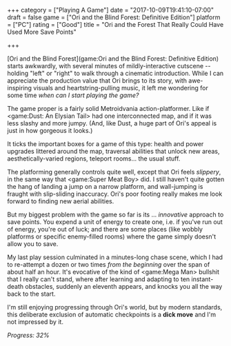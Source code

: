 +++
category = ["Playing A Game"]
date = "2017-10-09T19:41:10-07:00"
draft = false
game = ["Ori and the Blind Forest: Definitive Edition"]
platform = ["PC"]
rating = ["Good"]
title = "Ori and the Forest That Really Could Have Used More Save Points"

+++

[Ori and the Blind Forest](game:Ori and the Blind Forest: Definitive Edition) starts awkwardly, with several minutes of mildly-interactive cutscene -- holding "left" or "right" to walk through a cinematic introduction.  While I can appreciate the production value that Ori brings to its story, with awe-inspiring visuals and heartstring-pulling music, it left me wondering for some time <i>when can I start playing the game?</i>

The game proper is a fairly solid Metroidvania action-platformer.  Like if <game:Dust: An Elysian Tail> had one interconnected map, and if it was less slashy and more jumpy.  (And, like Dust, a huge part of Ori's appeal is just in how gorgeous it looks.)

It ticks the important boxes for a game of this type: health and power upgrades littered around the map, traversal abilities that unlock new areas, aesthetically-varied regions, teleport rooms... the usual stuff.

The platforming generally controls quite well, except that Ori feels <i>slippery</i>, in the same way that <game:Super Meat Boy> did.  I still haven't quite gotten the hang of landing a jump on a narrow platform, and wall-jumping is fraught with slip-sliding inaccuracy.  Ori's poor footing really makes me look forward to finding new aerial abilities.

But my biggest problem with the game so far is its ... <i>innovative</i> approach to save points.  You expend a unit of energy to create one, i.e. if you've run out of energy, you're out of luck; and there are some places (like wobbly platforms or specific enemy-filled rooms) where the game simply doesn't allow you to save.

My last play session culminated in a minutes-long chase scene, which I had to re-attempt a dozen or two times <i>from the beginning</i> over the span of about half an hour.  It's evocative of the kind of <game:Mega Man> bullshit that I really can't stand, where after learning and adapting to ten instant-death obstacles, suddenly an eleventh appears, and knocks you all the way back to the start.

I'm still enjoying progressing through Ori's world, but by modern standards, this deliberate exclusion of automatic checkpoints is a <b>dick move</b> and I'm not impressed by it.

<i>Progress: 32%</i>
